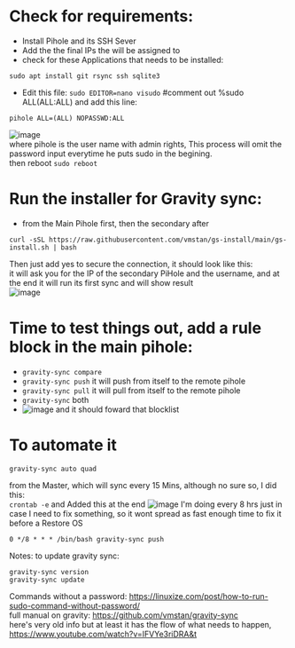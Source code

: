 # Check for requirements:
* Install Pihole and its SSH Sever 
* Add the the final IPs the will be assigned to
* check for these Applications that needs to be installed:
 ```
 sudo apt install git rsync ssh sqlite3
 ```
 * Edit this file:
 ```sudo EDITOR=nano visudo```
 #comment out %sudo ALL(ALL:ALL) and add this line: 
 ```
 pihole ALL=(ALL) NOPASSWD:ALL
 ```
![image](https://github.com/ivanjrt/PiHole-Backup-Ubuntu/assets/44326428/b417d823-2cf1-4099-8bb0-e90aeca25b3f) <br/>
 where pihole is the user name with admin rights, This process will omit the password input everytime he puts sudo in the begining. <br/>
 then reboot ```sudo reboot```
# Run the installer for Gravity sync:
* from the Main Pihole first, then the secondary after
```
curl -sSL https://raw.githubusercontent.com/vmstan/gs-install/main/gs-install.sh | bash
```
Then just add yes to secure the connection, it should look like this: <br/>
it will ask you for the IP of the secondary PiHole and the username, and at the end it will run its first sync and will show result<br/>
![image](https://github.com/ivanjrt/PiHole-Backup-Ubuntu/assets/44326428/309516a7-4ec5-4563-b935-20ea29627f7c)<br/>


# Time to test things out, add a rule block in the main pihole:
 * `gravity-sync compare`
 * `gravity-sync push` it will push from itself to the remote pihole
 * `gravity-sync pull` it will pull from itself to the remote pihole
 * `gravity-sync` both
 * ![image](https://user-images.githubusercontent.com/44326428/218904300-9557ef44-438a-4f55-aa59-a2f07c2d84b1.png)
and it should foward that blocklist

# To automate it 
```
gravity-sync auto quad
```
from the Master, which will sync every 15 Mins, although no sure so, I did this: <br/>
```crontab -e```
and Added this at the end
![image](https://github.com/ivanjrt/PiHole-Backup-Ubuntu/assets/44326428/0032fd67-7189-46ca-abd9-ff69150d72d7)
I'm doing every 8 hrs just in case I need to fix something, so it wont spread as fast enough time to fix it before a Restore OS
```
0 */8 * * * /bin/bash gravity-sync push
```

Notes:
to update gravity sync:
```
gravity-sync version
gravity-sync update
```
Commands without a password: https://linuxize.com/post/how-to-run-sudo-command-without-password/  <br/>
full manual on gravity: https://github.com/vmstan/gravity-sync <br/>
here's very old info but at least it has the flow of what needs to happen, https://www.youtube.com/watch?v=IFVYe3riDRA&t  <br/>

